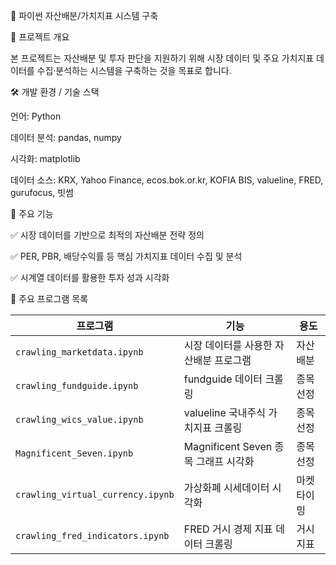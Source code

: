 📌 파이썬 자산배분/가치지표 시스템 구축

📍 프로젝트 개요

본 프로젝트는 자산배분 및 투자 판단을 지원하기 위해 시장 데이터 및 주요 가치지표 데이터를 수집·분석하는 시스템을 구축하는 것을 목표로 합니다.

🛠 개발 환경 / 기술 스택

언어: Python

데이터 분석: pandas, numpy

시각화: matplotlib

데이터 소스: KRX, Yahoo Finance, ecos.bok.or.kr, KOFIA BIS, valueline, FRED, gurufocus, 빗썸

🎯 주요 기능

✅ 시장 데이터를 기반으로 최적의 자산배분 전략 정의

✅ PER, PBR, 배당수익률 등 핵심 가치지표 데이터 수집 및 분석

✅ 시계열 데이터를 활용한 투자 성과 시각화


📂 주요 프로그램 목록  

| 프로그램 | 기능 | 용도 |
|----------|----------------------------|------------|
| `crawling_marketdata.ipynb` | 시장 데이터를 사용한 자산배분 프로그램 | 자산배분 |
| `crawling_fundguide.ipynb` | fundguide 데이터 크롤링 | 종목선정 |
| `crawling_wics_value.ipynb` | valueline 국내주식 가치지표 크롤링 | 종목선정 |
| `Magnificent_Seven.ipynb` | Magnificent Seven 종목 그래프 시각화 | 종목선정 |
| `crawling_virtual_currency.ipynb` | 가상화폐 시세데이터 시각화 | 마켓타이밍 |
| `crawling_fred_indicators.ipynb` | FRED 거시 경제 지표 데이터 크롤링 | 거시지표 |


